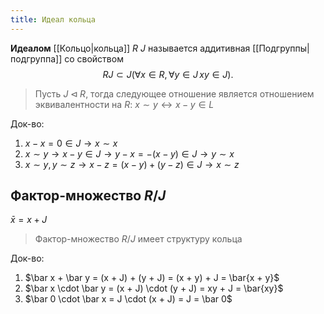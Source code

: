```yaml
---
title: Идеал кольца
---
```


**Идеалом** [[Кольцо|кольца]] $R$ $J$  называется аддитивная [[Подгруппы|подгруппа]] со свойством
$$
RJ \subset J (\forall x \in R, \forall y \in J \, xy \in J).
$$

> Пусть $J \triangleleft R$, тогда следующее отношение является отношением эквивалентности на $R$: $x \sim y \leftrightarrow x - y \in L$

Док-во:
1. $x - x = 0 \in J \rightarrow x \sim x$
2. $x \sim y \rightarrow x - y \in J \rightarrow y - x = -(x - y) \in J \rightarrow y \sim x$
3. $x \sim y, y \sim z \rightarrow x - z = (x - y) + (y - z) \in J \rightarrow x \sim z$

## Фактор-множество $R/J$
$\bar x = x + J$

> Фактор-множество $R/J$ имеет структуру кольца

Док-во:
1. $\bar x + \bar y = (x + J) + (y + J) = (x + y) + J = \bar{x + y}$
2. $\bar x \cdot \bar y = (x + J) \cdot (y + J) = xy + J = \bar{xy}$
3. $\bar 0 \cdot \bar x = J \cdot (x + J) = J = \bar 0$